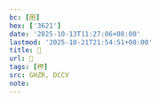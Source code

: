```yaml
---
bc: [㘡]
hex: ['3621']
date: '2025-10-13T11:27:06+08:00'
lastmod: '2025-10-21T21:54:51+08:00'
title: 󰕠
url: 󰕠
tags: [柙]
src: GHZR, DCCV
note:
---
```

